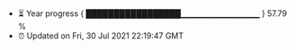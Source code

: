 - ⏳ Year progress { █████████████████▁▁▁▁▁▁▁▁▁▁▁▁▁ } 57.79 %
- ⏰ Updated on Fri, 30 Jul 2021 22:19:47 GMT

